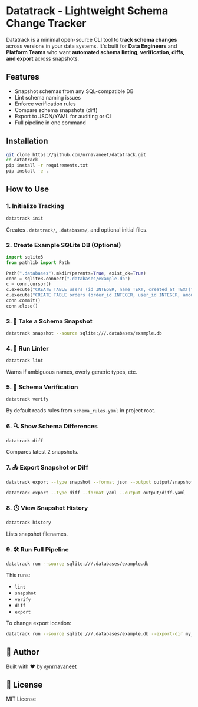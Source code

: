 # Datatrack - Lightweight Schema Change Tracker

Datatrack is a minimal open-source CLI tool to **track schema changes** across versions in your data systems. It's built for **Data Engineers** and **Platform Teams** who want **automated schema linting, verification, diffs, and export** across snapshots.



## Features

- Snapshot schemas from any SQL-compatible DB
- Lint schema naming issues
- Enforce verification rules
- Compare schema snapshots (diff)
- Export to JSON/YAML for auditing or CI
- Full pipeline in one command

##  Installation

```bash
git clone https://github.com/nrnavaneet/datatrack.git
cd datatrack
pip install -r requirements.txt
pip install -e .
```

##  How to Use

### 1.  Initialize Tracking

```bash
datatrack init
```

Creates `.datatrack/`, `.databases/`, and optional initial files.


### 2.  Create Example SQLite DB (Optional)

```python
import sqlite3
from pathlib import Path

Path(".databases").mkdir(parents=True, exist_ok=True)
conn = sqlite3.connect(".databases/example.db")
c = conn.cursor()
c.execute("CREATE TABLE users (id INTEGER, name TEXT, created_at TEXT)")
c.execute("CREATE TABLE orders (order_id INTEGER, user_id INTEGER, amount REAL)")
conn.commit()
conn.close()
```

### 3. 📸 Take a Schema Snapshot

```bash
datatrack snapshot --source sqlite:///.databases/example.db
```


### 4. 🧹 Run Linter

```bash
datatrack lint
```

Warns if ambiguous names, overly generic types, etc.


### 5. 🔐 Schema Verification

```bash
datatrack verify
```

By default reads rules from `schema_rules.yaml` in project root.


### 6. 🔍 Show Schema Differences

```bash
datatrack diff
```

Compares latest 2 snapshots.


### 7. 📤 Export Snapshot or Diff

```bash
datatrack export --type snapshot --format json --output output/snapshot.json

datatrack export --type diff --format yaml --output output/diff.yaml
```


### 8. 🕓 View Snapshot History

```bash
datatrack history
```

Lists snapshot filenames.


### 9. 🛠 Run Full Pipeline

```bash
datatrack run --source sqlite:///.databases/example.db
```

This runs:

- `lint`
- `snapshot`
- `verify`
- `diff`
- `export`

To change export location:

```bash
datatrack run --source sqlite:///.databases/example.db --export-dir my_output_dir
```

## 👤 Author

Built with ❤️ by [@nrnavaneet](https://github.com/nrnavaneet)


## 📝 License

MIT License